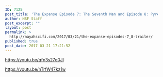 ```yaml
---
ID: 7125
post_title: 'The Expanse Episode 7: The Seventh Man and Episode 8: Pyre'
author: NSF Staff
post_excerpt: ""
layout: post
permalink: >
  http://nayahscifi.com/2017/03/21/the-expanse-episodes-7_8-trailer/
published: true
post_date: 2017-03-21 17:21:52
---
```

https://youtu.be/qfn3s27o0JI

https://youtu.be/nTrfW47kz1w